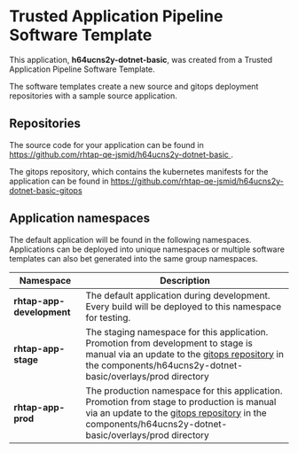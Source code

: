 # Trusted Application Pipeline Software Template

This application, **h64ucns2y-dotnet-basic**, was created from a Trusted Application Pipeline Software Template.

The software templates create a new source and gitops deployment repositories with a sample source application. 

## Repositories

The source code for your application can be found in [https://github.com/rhtap-qe-jsmid/h64ucns2y-dotnet-basic ](https://github.com/rhtap-qe-jsmid/h64ucns2y-dotnet-basic ).
 
The gitops repository, which contains the kubernetes manifests for the application can be found in 
[https://github.com/rhtap-qe-jsmid/h64ucns2y-dotnet-basic-gitops ](https://github.com/rhtap-qe-jsmid/h64ucns2y-dotnet-basic-gitops ) 

## Application namespaces 

The default application will be found in the following namespaces. Applications can be deployed into unique namespaces or multiple software templates can also bet generated into the same group namespaces.  

|  Namespace   |  Description   |  
| -------- | -------- |   
| **rhtap-app-development** | The default application during development. Every build will be deployed to this namespace for testing. | 
| **rhtap-app-stage** | The staging namespace for this application. Promotion from development to stage is manual via an update to the [gitops repository](https://github.com/rhtap-qe-jsmid/h64ucns2y-dotnet-basic-gitops ) in the components/h64ucns2y-dotnet-basic/overlays/prod directory |  
| **rhtap-app-prod** | The production namespace for this application. Promotion from stage to production is manual via an update to the [gitops repository](https://github.com/rhtap-qe-jsmid/h64ucns2y-dotnet-basic-gitops ) in the components/h64ucns2y-dotnet-basic/overlays/prod directory | 